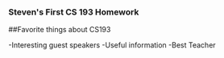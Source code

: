 ### Steven's First CS 193 Homework

##Favorite things about CS193

-Interesting guest speakers
-Useful information
-Best Teacher
